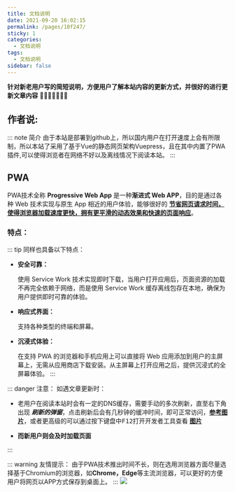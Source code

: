 ```yaml
---
title: 文档说明
date: 2021-09-20 16:02:15
permalink: /pages/10f247/
sticky: 1
categories: 
  - 文档说明
tags: 
  - 文档说明
sidebar: false
---
```

<Badge text="食用指南" type="tip"/>


**针对新老用户写的简短说明，方便用户了解本站内容的更新方式，并很好的进行更新文章内容** 🐱‍💻👨🏻‍💻👨‍💻



<!-- more -->

## 作者说:
::: note 简介 
  由于本站是部署到github上，所以国内用户在打开速度上会有所限制，所以本站了采用了基于Vue的静态网页架构Vuepress，且在其中内置了PWA插件,可以使得浏览者在网络不好以及离线情况下阅读本站。
<Badge text="注：离线时，图片可能会无法加载出来!" type="warning"/>
:::

## PWA
  PWA技术全称 **Progressive Web App** 是一种**渐进式 Web APP**，目的是通过各种 Web 技术实现与原生 App 相近的用户体验，能够很好的 <u>**节省网页请求时间，使得浏览器加载速度更快，拥有更平滑的动态效果和快速的页面响应**</u>。
  ### 特点：
  ::: tip 同样也具备以下特点：
* **安全可靠：**
 
  使用 Service Work 技术实现即时下载，当用户打开应用后，页面资源的加载不再完全依赖于网络，而是使用 Service Work 缓存离线包存在本地，确保为用户提供即时可靠的体验。


* **响应式界面：**
 
  支持各种类型的终端和屏幕。

* **沉浸式体验：**
 
  在支持 PWA 的浏览器和手机应用上可以直接将 Web 应用添加到用户的主屏幕上，无需从应用商店下载安装。从主屏幕上打开应用之后，提供沉浸式的全屏幕体验。
:::

::: danger 注意：
如遇文章更新时：

* 老用户在阅读本站时会有一定的DNS缓存，需要手动的多次刷新，直至右下角出现 ***刷新的弹窗***，点击刷新后会有几秒钟的缓冲时间，即可正常访问，[**参考图片**](https://cdn.jsdelivr.net/gh/Richard-LiSR/PicBed/blog_img/pwa.jpg)，或者更高级的可以通过按下键盘中<kbd>F12</kbd>打开开发者工具查看 [**图片**](https://cdn.jsdelivr.net/gh/Richard-LiSR/PicBed/blog_img/pwa2.jpg)

* **而新用户则会及时加载页面**

:::

::: warning 友情提示：
由于PWA技术推出时间不长，则在选用浏览器方面尽量选择基于Chromium的浏览器，如**Chrome，Edge**等主流浏览器，可以更好的方便用户将网页以APP方式保存到桌面上。
:::
![](https://cdn.jsdelivr.net/gh/Richard-LiSR/PicBed/blog_img/bg7.jpg)